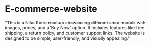 # E-commerce-website
"This is a Nike Store mockup showcasing different shoe models with images, prices, and a 'Buy Now' option. It includes features like free shipping, a return policy, and customer support links. The website is designed to be simple, user-friendly, and visually appealing."
